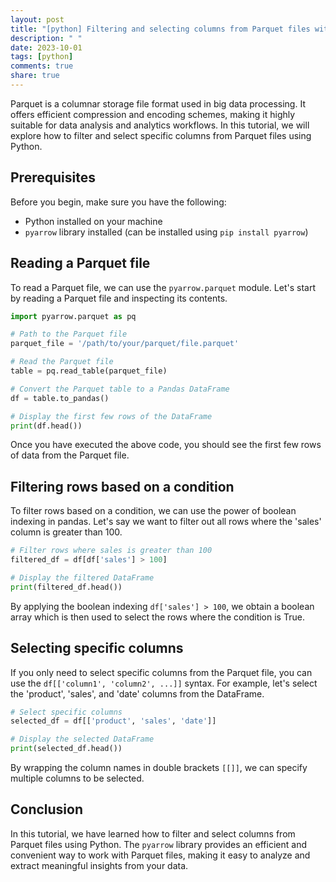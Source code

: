 ```yaml
---
layout: post
title: "[python] Filtering and selecting columns from Parquet files with Python"
description: " "
date: 2023-10-01
tags: [python]
comments: true
share: true
---
```


Parquet is a columnar storage file format used in big data processing. It offers efficient compression and encoding schemes, making it highly suitable for data analysis and analytics workflows. In this tutorial, we will explore how to filter and select specific columns from Parquet files using Python.

## Prerequisites

Before you begin, make sure you have the following:

- Python installed on your machine
- `pyarrow` library installed (can be installed using `pip install pyarrow`)

## Reading a Parquet file

To read a Parquet file, we can use the `pyarrow.parquet` module. Let's start by reading a Parquet file and inspecting its contents.

```python
import pyarrow.parquet as pq

# Path to the Parquet file
parquet_file = '/path/to/your/parquet/file.parquet'

# Read the Parquet file
table = pq.read_table(parquet_file)

# Convert the Parquet table to a Pandas DataFrame
df = table.to_pandas()

# Display the first few rows of the DataFrame
print(df.head())
```

Once you have executed the above code, you should see the first few rows of data from the Parquet file.

## Filtering rows based on a condition

To filter rows based on a condition, we can use the power of boolean indexing in pandas. Let's say we want to filter out all rows where the 'sales' column is greater than 100.

```python
# Filter rows where sales is greater than 100
filtered_df = df[df['sales'] > 100]

# Display the filtered DataFrame
print(filtered_df.head())
```

By applying the boolean indexing `df['sales'] > 100`, we obtain a boolean array which is then used to select the rows where the condition is True.

## Selecting specific columns

If you only need to select specific columns from the Parquet file, you can use the `df[['column1', 'column2', ...]]` syntax. For example, let's select the 'product', 'sales', and 'date' columns from the DataFrame.

```python
# Select specific columns
selected_df = df[['product', 'sales', 'date']]

# Display the selected DataFrame
print(selected_df.head())
```

By wrapping the column names in double brackets `[[]]`, we can specify multiple columns to be selected.

## Conclusion

In this tutorial, we have learned how to filter and select columns from Parquet files using Python. The `pyarrow` library provides an efficient and convenient way to work with Parquet files, making it easy to analyze and extract meaningful insights from your data.